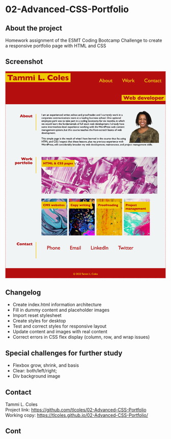 # 02-Advanced-CSS-Portfolio

## About the project
Homework assignment of the ESMT Coding Bootcamp Challenge to create a responsive portfolio page with HTML and CSS
## Screenshot
![Screenshot of portfolio page](./assets/images/220620-screenshot-portfolio-page.png)

## Changelog
* Create index.html information architecture
* Fill in dummy content and placeholder images
* Import reset stylesheet
* Create styles for desktop 
* Test and correct styles for responsive layout
* Update content and images with real content
* Correct errors in CSS flex display (column, row, and wrap issues)

## Special challenges for further study
* Flexbox grow, shrink, and basis
* Clear: both/left/right;
* Div background image

## Contact
Tammi L. Coles  
Project link: https://github.com/tlcoles/02-Advanced-CSS-Portfolio  
Working copy: https://tlcoles.github.io/02-Advanced-CSS-Portfolio/  

## Cont
